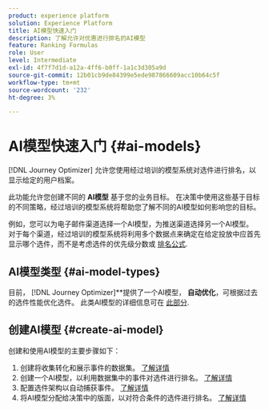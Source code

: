 ```yaml
---
product: experience platform
solution: Experience Platform
title: AI模型快速入门
description: 了解允许对优惠进行排名的AI模型
feature: Ranking Formulas
role: User
level: Intermediate
exl-id: 4f7f7d1d-a12a-4ff6-b0ff-1a1c3d305a9d
source-git-commit: 12b01cb9de84399e5ede987866609acc10b64c5f
workflow-type: tm+mt
source-wordcount: '232'
ht-degree: 3%

---
```


# AI模型快速入门 {#ai-models}

[!DNL Journey Optimizer] 允许您使用经过培训的模型系统对选件进行排名，以显示给定的用户档案。

此功能允许您创建不同的 **AI模型** 基于您的业务目标。 在决策中使用这些基于目标的不同策略，经过培训的模型系统将帮助您了解不同的AI模型如何影响您的目标。

例如，您可以为电子邮件渠道选择一个AI模型，为推送渠道选择另一个AI模型。 对于每个渠道，经过培训的模型系统将利用多个数据点来确定在给定投放中应首先显示哪个选件，而不是考虑选件的优先级分数或 [排名公式](create-ranking-formulas.md).

## AI模型类型 {#ai-model-types}

目前， [!DNL Journey Optimizer]**提供了一个AI模型， **自动优化**，可根据过去的选件性能优化选件。 此类AI模型的详细信息可在 [此部分](auto-optimization-model.md).

## 创建AI模型 {#create-ai-model}

创建和使用AI模型的主要步骤如下：

1. 创建将收集转化和展示事件的数据集。 [了解详情](create-dataset.md)
1. 创建一个AI模型，以利用数据集中的事件对选件进行排名。 [了解详情](create-ranking-strategies.md)
1. 配置选件架构以自动捕获事件。 [了解详情](schema-requirement.md)
1. 将AI模型分配给决策中的版面，以对符合条件的选件进行排名。 [了解详情](../offer-activities/configure-offer-selection.md)

